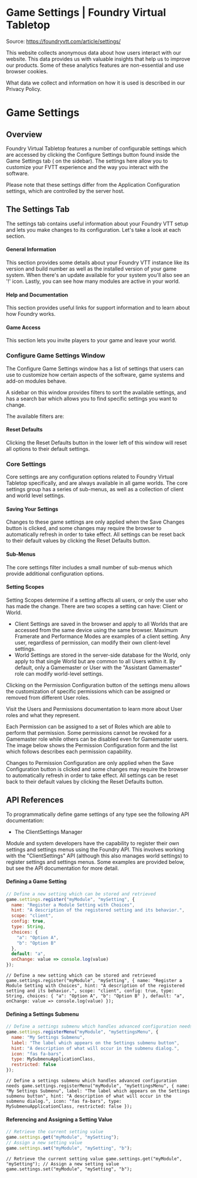 # Game Settings | Foundry Virtual Tabletop

Source: https://foundryvtt.com/article/settings/

This website collects anonymous data about how users interact with our website. This data provides us with 
        valuable insights that help us to improve our products. Some of these analytics features are non-essential 
        and use browser cookies.

What data we collect and information on how it is used is described in our 
        Privacy Policy.


# Game Settings


## 


## Overview

Foundry Virtual Tabletop features a number of configurable settings which are accessed by clicking the   Configure Settings button found inside the Game Settings tab (  on the sidebar). The settings here allow you to customize your FVTT experience and the way you interact with the software.

Please note that these settings differ from the Application Configuration settings, which are controlled by the server host.


## The Settings Tab

The settings tab contains useful information about your Foundry VTT setup and lets you make changes to its configuration. Let's take a look at each section.


#### General Information

This section provides some details about your Foundry VTT instance like its version and build number as well as the installed version of your game system. When there's an update available for your system you'll also see an '!' icon. Lastly, you can see how many modules are active in your world.


#### Help and Documentation

This section provides useful links for support information and to learn about how Foundry works.


#### Game Access

This section lets you invite players to your game and leave your world.


### Configure Game Settings Window

The Configure Game Settings window has a list of settings that users can use to customize how certain aspects of the software, game systems and add-on modules behave.

A sidebar on this window provides filters to sort the available settings, and has a search bar which allows you to find specific settings you want to change.

The available filters are:


#### Reset Defaults

Clicking the   Reset Defaults button in the lower left of this window will reset all options to their default settings.


### Core Settings

Core settings are any configuration options related to Foundry Virtual Tabletop specifically, and are always available in all game worlds. The core settings group has a series of sub-menus, as well as a collection of client and world level settings.


#### Saving Your Settings

Changes to these game settings are only applied when the   Save Changes button is clicked, and some changes may require the browser to automatically refresh in order to take effect. All settings can be reset back to their default values by clicking the   Reset Defaults button.


#### Sub-Menus

The core settings filter includes a small number of sub-menus which provide additional configuration options.


#### Setting Scopes

Setting Scopes determine if a setting affects all users, or only the user who has made the change. There are two scopes a setting can have: Client or World.

- Client Settings are saved in the browser and apply to all Worlds that are accessed from the same device using the same browser. Maximum Framerate and Performance Modes are examples of a client setting. Any user, regardless of permission, can modify their own client-level settings.
- World Settings are stored in the server-side database for the World, only apply to that single World but are common to all Users within it. By default, only a Gamemaster or User with the "Assistant Gamemaster" role can modify world-level settings.

Clicking on the Permission Configuration button of the settings menu allows the customization of specific permissions which can be assigned or removed from different User roles.

Visit the Users and Permissions documentation to learn more about User roles and what they represent.

Each Permission can be assigned to a set of Roles which are able to perform that permission. Some permissions cannot be revoked for a Gamemaster role while others can be disabled even for Gamemaster users. The image below shows the Permission Configuration form and the list which follows describes each permission capability.

Changes to Permission Configuration are only applied when the Save Configuration button is clicked and some changes may require the browser to automatically refresh in order to take effect. All settings can be reset back to their default values by clicking the Reset Defaults button.


## API References

To programmatically define game settings of any type see the following API documentation:

- The  ClientSettings Manager

Module and system developers have the capability to register their own settings and settings menus using the Foundry API. This involves working with the "ClientSettings" API (although this also manages world settings) to register settings and settings menus. Some examples are provided below, but see the API documentation for more detail.


#### Defining a Game Setting

```javascript
// Define a new setting which can be stored and retrieved
game.settings.register("myModule", "mySetting", {
  name: "Register a Module Setting with Choices",
  hint: "A description of the registered setting and its behavior.",
  scope: "client",
  config: true,
  type: String,
  choices: {
    "a": "Option A",
    "b": "Option B"
  },
  default: "a",
  onChange: value => console.log(value)
});
```

`// Define a new setting which can be stored and retrieved
game.settings.register("myModule", "mySetting", {
  name: "Register a Module Setting with Choices",
  hint: "A description of the registered setting and its behavior.",
  scope: "client",
  config: true,
  type: String,
  choices: {
    "a": "Option A",
    "b": "Option B"
  },
  default: "a",
  onChange: value => console.log(value)
});`
#### Defining a Settings Submenu

```javascript
// Define a settings submenu which handles advanced configuration needs
game.settings.registerMenu("myModule", "mySettingsMenu", {
  name: "My Settings Submenu",
  label: "The label which appears on the Settings submenu button",
  hint: "A description of what will occur in the submenu dialog.",
  icon: "fas fa-bars",
  type: MySubmenuApplicationClass,
  restricted: false
});
```

`// Define a settings submenu which handles advanced configuration needs
game.settings.registerMenu("myModule", "mySettingsMenu", {
  name: "My Settings Submenu",
  label: "The label which appears on the Settings submenu button",
  hint: "A description of what will occur in the submenu dialog.",
  icon: "fas fa-bars",
  type: MySubmenuApplicationClass,
  restricted: false
});`
#### Referencing and Assigning a Setting Value

```javascript
// Retrieve the current setting value
game.settings.get("myModule", "mySetting");
// Assign a new setting value
game.settings.set("myModule", "mySetting", "b");
```

`// Retrieve the current setting value
game.settings.get("myModule", "mySetting");
// Assign a new setting value
game.settings.set("myModule", "mySetting", "b");`